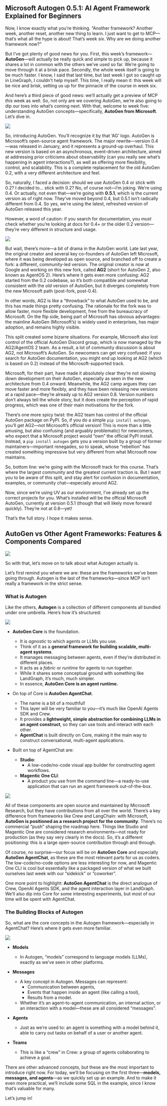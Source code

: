 ## Microsoft Autogen 0.5.1: AI Agent Framework Explained for Beginners

Now, I know exactly what you’re thinking. “Another framework? Another week, another reset, another new thing to learn. I just want to get to MCP—that’s what all the hype is about! That’s week six. Why are we doing another framework now?”

But I’ve got plenty of good news for you. First, this week’s framework—**AutoGen**—will actually be really quick and simple to pick up, because it shares a lot in common with the others we’ve used so far. We’re going to move through it at a brisk pace. Secondly, the whole week itself is going to be much faster. I know, I said that last time, but last week I got so caught up in LineGraph, I couldn’t help myself. This time, I really mean it: this week will be nice and brisk, setting us up for the pinnacle of the course in week six.

And here’s a third piece of good news: we’ll actually get a preview of MCP *this* week as well. So, not only are we covering AutoGen, we’re also going to dip our toes into what’s coming next. With that, welcome to week five: understanding AutoGen concepts—specifically, **AutoGen from Microsoft**. Let’s dive in.

![](../img/66.png)

So, introducing AutoGen. You’ll recognize it by that ‘AG’ logo. AutoGen is Microsoft’s open-source agent framework. The major rewrite—version 0.4—was released in January, and it represents a ground-up overhaul. This new version is based on an asynchronous, event-driven architecture, aimed at addressing prior criticisms about observability (can you really see what’s happening in agent interactions?), as well as offering more flexibility, control, and scalability. This is a complete replacement for the old AutoGen 0.2, with a very different architecture and feel.

So, naturally, I faced a decision: should we use AutoGen 0.4 or stick with 0.2? I decided to… stick with 0.2? No, of course not—I’m joking. We’re using 0.4. Or actually, not even that—we’re going with **0.5.1**, which is the current version as of right now. They’ve moved beyond 0.4, but 0.5.1 isn’t radically different from 0.4. So yes, we’re using the latest, refreshed version of AutoGen released this year.

However, a word of caution: if you search for documentation, you *must* check whether you’re looking at docs for 0.4+ or the older 0.2 version—they’re very different in structure and usage.

![](../img/67.png)

But wait, there’s more—a bit of drama in the AutoGen world. Late last year, the original creator and several key co-founders of AutoGen left Microsoft, where it was being developed as open source, and branched off to create a fork: a different, community-led version. The original creator is now at Google and working on this new fork, called **AG2** (short for AutoGen 2, also known as AgentOS 2). Here’s where it gets even more confusing: AG2 started from the 0.2 codebase, so it’s both compatible and somewhat consistent with the *old* version of AutoGen, but it diverges completely from the new Microsoft path (post-fork, post-0.4).

In other words, AG2 is like a “throwback” to what AutoGen used to be, and this has made things pretty confusing. The rationale for the fork was to allow faster, more flexible development, free from the bureaucracy of Microsoft. On the flip side, being part of Microsoft has obvious advantages: the mainline AutoGen (Microsoft’s) is widely used in enterprises, has major adoption, and remains highly visible.

This split created some bizarre situations. For example, Microsoft also lost control of the official AutoGen Discord group, which is now managed by the AG2/AgentOS 2 team. As a result, a lot of community discussion is about AG2, not Microsoft’s AutoGen. So newcomers can get very confused: if you search for AutoGen documentation, you might end up looking at AG2 (which is based on 0.2) instead of the Microsoft-supported track.

Microsoft, for their part, have made it absolutely clear they’re not slowing down development on their AutoGen, especially as seen in the new architecture from 0.4 onward. Meanwhile, the AG2 camp argues they can move faster and more flexibly, and they have been releasing new versions at a rapid pace—they’re already up to AG2 version 0.8. Version numbers don’t always tell the whole story, but it does create the perception of rapid progress, which was one of their main motivations for the fork.

There’s one more spicy twist: the AG2 team has control of the official AutoGen package on PyPI. So, if you do a simple `pip install autogen`, you’ll get AG2—not Microsoft’s official version! This is more than a little amusing, but also confusing (and arguably problematic) for newcomers, who expect that a Microsoft project would “own” the official PyPI install. Instead, a `pip install autogen` gets you a version built by a group of former maintainers—important renegades, so to speak, whose “rebellion” has created something impressive but very different from what Microsoft now maintains.

So, bottom line: we’re going with the Microsoft track for this course. That’s where the largest community and the greatest current traction is. But I want you to be aware of this split, and stay alert for confusion in documentation, examples, or community chat—especially around AG2.

Now, since we’re using UV as our environment, I’ve already set up the correct projects for you. What’s installed will be the official Microsoft AutoGen, currently at version 0.5.1 (though that will likely move forward quickly). They’re not at 0.8—yet!

That’s the full story. I hope it makes sense.


## AutoGen vs Other Agent Frameworks: Features & Components Compared

![](../img/68.png)

So with that, let’s move on to talk about what Autogen actually is.

Let’s first remind you where we are: these are the frameworks we’ve been going through. Autogen is the last of the frameworks—since MCP isn’t really a framework in the strict sense.



### What is Autogen

Like the others, **Autogen** is a collection of different components all bundled under one umbrella. Here’s how it’s structured:

![](../img/63.png)

* **AutoGen Core** is the foundation.
  * It is *agnostic* to which agents or LLMs you use.
  * Think of it as a **general framework for building scalable, multi-agent systems**.
  * It manages messaging between agents, even if they’re distributed in different places.
  * It acts as a *fabric* or *runtime* for agents to run together.
  * While it shares some conceptual ground with something like LandGraph, it’s much, much simpler.
  * In essence, **AutoGen Core is an agent runtime.**

* On top of Core is **AutoGen AgentChat**.
  * The name is a bit of a mouthful!
  * This layer will be very familiar to you—it’s much like OpenAI Agents SDK and Crew.
  * It provides a **lightweight, simple abstraction for combining LLMs in an agent construct**, so they can use tools and interact with each other.
  * **AgentChat** is built directly on Core, making it the main way to construct conversational, multi-agent applications.

* Built on top of AgentChat are:
  * **Studio**:
    * A low-code/no-code visual app builder for constructing agent workflows.
  * **Magentic One CLI**:
    * A product you use from the command line—a ready-to-use application that can run an agent framework out-of-the-box.

![](../img/64.png)

All of these components are open source and maintained by Microsoft Research, but they have contributions from all over the world. There’s a key difference from frameworks like Crew and LangChain: with Microsoft, **AutoGen is positioned as a research project for the community**. There’s no commercial “push” shaping the roadmap here. Things like Studio and Magentic One are considered research environments—not ready for production (as they say very clearly in the docs). So, it’s a different positioning: this is a large open-source contribution through and through.

Of course, no surprise—our focus will be on **AutoGen Core** and especially **AutoGen AgentChat**, as these are the most relevant parts for us as coders. The low-code/no-code options are less interesting for now, and Magentic One CLI is cool but essentially like a packaged version of what we built ourselves last week with our “sidekick” or “coworker”.

One more point to highlight: **AutoGen AgentChat** is the direct analogue of Crew, OpenAI Agents SDK, and the agent interaction layer in LandGraph. We’ll also dip into Core for some interesting experiments, but most of our time will be spent with AgentChat.

### The Building Blocks of Autogen

So, what are the core concepts in the Autogen framework—especially in AgentChat? Here’s where it gets even more familiar.

![](../img/65.png)

* **Models**
  * In Autogen, “models” correspond to language models (LLMs), exactly as we’ve seen in other platforms.

* **Messages**
  * A key concept in Autogen. Messages can represent:
    * Communication between agents,
    * Events that happen inside an agent (like calling a tool),
    * Results from a model.
  * Whether it’s an agent-to-agent communication, an internal action, or an interaction with a model—these are all considered “messages”.

* **Agents**
  * Just as we’re used to: an agent is something with a model behind it, able to carry out tasks on behalf of a user or another agent.

* **Teams**
  * This is like a “crew” in Crew: a group of agents collaborating to achieve a goal.
  
There are other advanced concepts, but these are the most important to introduce right now. For today, we’ll be focusing on the first three—**models, messages, and agents**—as we quickly set up an example. And to make it even more practical, we’ll include some SQL in the example, since I know that’s valuable for many.

Let’s jump in!



